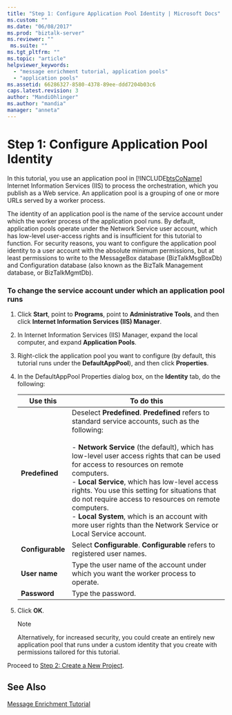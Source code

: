 ```yaml
---
title: "Step 1: Configure Application Pool Identity | Microsoft Docs"
ms.custom: ""
ms.date: "06/08/2017"
ms.prod: "biztalk-server"
ms.reviewer: ""
 ms.suite: ""
ms.tgt_pltfrm: ""
ms.topic: "article"
helpviewer_keywords: 
  - "message enrichment tutorial, application pools"
  - "application pools"
ms.assetid: 66286327-8580-4378-89ee-ddd7204b03c6
caps.latest.revision: 3
author: "MandiOhlinger"
ms.author: "mandia"
manager: "anneta"
---
```

# Step 1: Configure Application Pool Identity
In this tutorial, you use an application pool in [!INCLUDE[btsCoName](../../includes/btsconame-md.md)] Internet Information Services (IIS) to process the orchestration, which you publish as a Web service. An application pool is a grouping of one or more URLs served by a worker process.  
  
 The identity of an application pool is the name of the service account under which the worker process of the application pool runs. By default, application pools operate under the Network Service user account, which has low-level user-access rights and is insufficient for this tutorial to function. For security reasons, you want to configure the application pool identity to a user account with the absolute minimum permissions, but at least permissions to write to the MessageBox database (BizTalkMsgBoxDb) and Configuration database (also known as the BizTalk Management database, or BizTalkMgmtDb).  
  
### To change the service account under which an application pool runs  
  
1.  Click **Start**, point to **Programs**, point to **Administrative Tools**, and then click **Internet Information Services (IIS) Manager**.  
  
2.  In Internet Information Services (IIS) Manager, expand the local computer, and expand **Application Pools**.  
  
3.  Right-click the application pool you want to configure (by default, this tutorial runs under the **DefaultAppPool**), and then click **Properties**.  
  
4.  In the DefaultAppPool Properties dialog box, on the **Identity** tab, do the following:  
  
    |Use this|To do this|  
    |--------------|----------------|  
    |**Predefined**|Deselect **Predefined**. **Predefined** refers to standard service accounts, such as the following:<br /><br /> -   **Network Service** (the default), which has low-level user access rights that can be used for access to resources on remote computers.<br />-   **Local Service**, which has low-level access rights. You use this setting for situations that do not require access to resources on remote computers.<br />-   **Local System**, which is an account with more user rights than the Network Service or Local Service account.|  
    |**Configurable**|Select **Configurable**. **Configurable** refers to registered user names.|  
    |**User name**|Type the user name of the account under which you want the worker process to operate.|  
    |**Password**|Type the password.|  
  
5.  Click **OK**.  
  
    > [!NOTE]
    >  Alternatively, for increased security, you could create an entirely new application pool that runs under a custom identity that you create with permissions tailored for this tutorial.  
  
 Proceed to [Step 2: Create a New Project](../../adapters-and-accelerators/accelerator-hl7/step-2-create-a-new-project.md).  
  
## See Also  
 [Message Enrichment Tutorial](../../adapters-and-accelerators/accelerator-hl7/message-enrichment-tutorial.md)